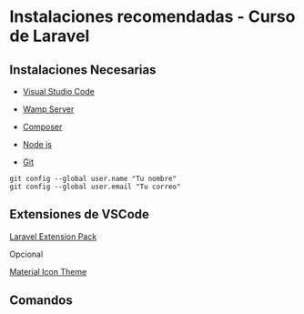 # Instalaciones recomendadas - Curso de Laravel
## Instalaciones Necesarias

* [Visual Studio Code](https://code.visualstudio.com/)

* [Wamp Server](https://www.mongodb.com/try/download/compass)

* [Composer](https://getcomposer.org/download/)

* [Node js](https://nodejs.org/es/)

* [Git](https://git-scm.com/)

```
git config --global user.name "Tu nombre"
git config --global user.email "Tu correo"

```


## Extensiones de VSCode
[Laravel Extension Pack](https://marketplace.visualstudio.com/items?itemName=onecentlin.laravel-extension-pack)

Opcional

[Material Icon Theme](https://marketplace.visualstudio.com/items?itemName=PKief.material-icon-theme)


## Comandos